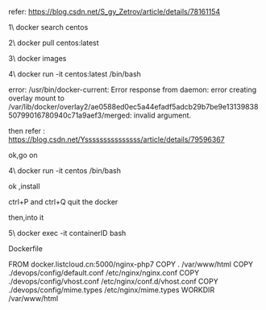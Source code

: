 

refer: https://blog.csdn.net/S_gy_Zetrov/article/details/78161154


1\  docker search centos

2\ docker pull centos:latest

3\ docker images

4\ docker run -it centos:latest /bin/bash

error: /usr/bin/docker-current: Error response from daemon: error creating overlay mount to /var/lib/docker/overlay2/ae0588ed0ec5a44efadf5adcb29b7be9e1313983850799016780940c71a9aef3/merged: invalid argument.


then refer : https://blog.csdn.net/Ysssssssssssssss/article/details/79596367

ok,go on

4\ docker run -it centos /bin/bash

ok ,install

ctrl+P and ctrl+Q  quit the docker

then,into it

5\ docker exec -it containerID  bash

Dockerfile

FROM docker.listcloud.cn:5000/nginx-php7
COPY . /var/www/html
COPY ./devops/config/default.conf /etc/nginx/nginx.conf
COPY ./devops/config/vhost.conf /etc/nginx/conf.d/vhost.conf
COPY ./devops/config/mime.types /etc/nginx/mime.types
WORKDIR /var/www/html


